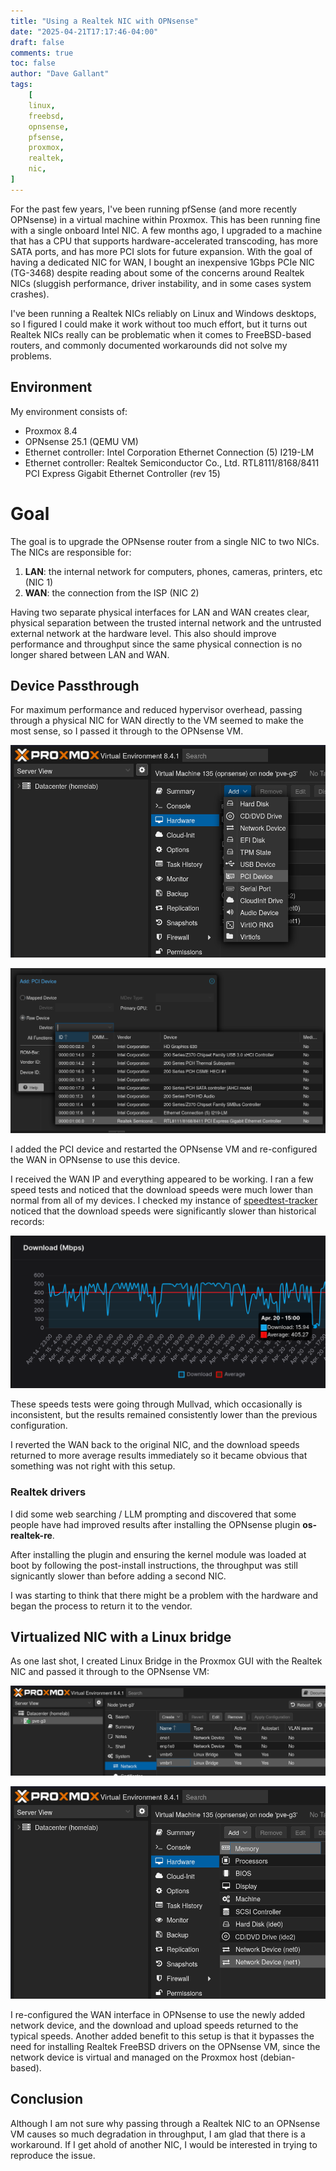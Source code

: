 ```yaml
---
title: "Using a Realtek NIC with OPNsense"
date: "2025-04-21T17:17:46-04:00"
draft: false
comments: true
toc: false
author: "Dave Gallant"
tags:
    [
    linux,
    freebsd,
    opnsense,
    pfsense,
    proxmox,
    realtek,
    nic,
]
---
```


For the past few years, I've been running pfSense (and more recently OPNsense) in a virtual machine within Proxmox. This has been running fine with a single onboard Intel NIC. A few months ago, I upgraded to a machine that has a CPU that supports hardware-accelerated transcoding, has more SATA ports, and has more PCI slots for future expansion. With the goal of having a dedicated NIC for WAN, I bought an inexpensive 1Gbps PCIe NIC (TG-3468) despite reading about some of the concerns around Realtek NICs (sluggish performance, driver instability, and in some cases system crashes).

I've been running a Realtek NICs reliably on Linux and Windows desktops, so I figured I could make it work without too much effort, but it turns out Realtek NICs really can be problematic when it comes to FreeBSD-based routers, and commonly documented workarounds did not solve my problems.

<!--more-->

## Environment

My environment consists of:

- Proxmox 8.4
- OPNsense 25.1 (QEMU VM)
- Ethernet controller: Intel Corporation Ethernet Connection (5) I219-LM
- Ethernet controller: Realtek Semiconductor Co., Ltd. RTL8111/8168/8411 PCI Express Gigabit Ethernet Controller (rev 15)

# Goal

The goal is to upgrade the OPNsense router from a single NIC to two NICs. The NICs are responsible for:

1. **LAN**: the internal network for computers, phones, cameras, printers, etc (NIC 1)
2. **WAN**: the connection from the ISP (NIC 2)

Having two separate physical interfaces for LAN and WAN creates clear, physical separation between the trusted internal network and the untrusted external network at the hardware level. This also should improve performance and throughput since the same physical connection is no longer shared between LAN and WAN.

## Device Passthrough

For maximum performance and reduced hypervisor overhead, passing through a physical NIC for WAN directly to the VM seemed to make the most sense, so I passed it through to the OPNsense VM.

![passthrough](./opnsense-device-passthrough.png)

![passthrough-add-pci](./opnsense-device-passthrough-add-pci.png)

I added the PCI device and restarted the OPNsense VM and re-configured the WAN in OPNsense to use this device.

I received the WAN IP and everything appeared to be working. I ran a few speed tests and noticed that the download speeds were much lower than normal from all of my devices. I checked my instance of [speedtest-tracker](https://docs.speedtest-tracker.dev) noticed that the download speeds were significantly slower than historical records:

![speedtest-tracker](./speedtest-tracker.png)

These speeds tests were going through Mullvad, which occasionally is inconsistent, but the results remained consistently lower than the previous configuration.

I reverted the WAN back to the original NIC, and the download speeds returned to more average results immediately so it became obvious that something was not right with this setup.

### Realtek drivers

I did some web searching / LLM prompting and discovered that some people have had improved results after installing the OPNsense plugin **os-realtek-re**.

After installing the plugin and ensuring the kernel module was loaded at boot by following the post-install instructions, the throughput was still signicantly slower than before adding a second NIC.

I was starting to think that there might be a problem with the hardware and began the process to return it to the vendor.

## Virtualized NIC with a Linux bridge

As one last shot, I created Linux Bridge in the Proxmox GUI with the Realtek NIC and passed it through to the OPNsense VM:

![linux-bridge](./linux-bridge.png)

![linux-bridge-add-network-device](./linux-bridge-add-network-device.png)

I re-configured the WAN interface in OPNsense to use the newly added network device, and the download and upload speeds returned to the typical speeds. Another added benefit to this setup is that it bypasses the need for installing Realtek FreeBSD drivers on the OPNsense VM, since the network device is virtual and managed on the Proxmox host (debian-based).


## Conclusion

Although I am not sure why passing through a Realtek NIC to an OPNsense VM causes so much degradation in throughput, I am glad that there is a workaround. If I get ahold of another NIC, I would be interested in trying to reproduce the issue.
